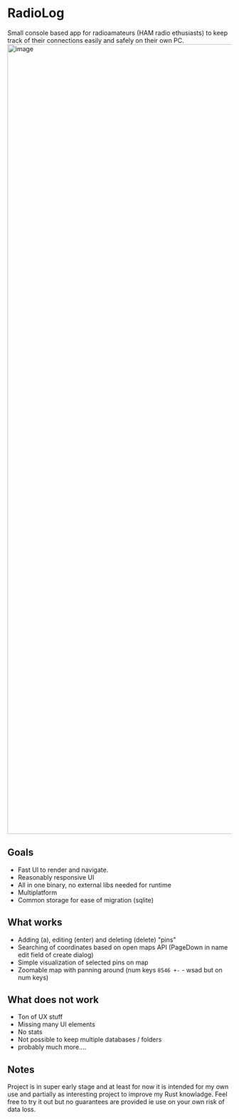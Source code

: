 # RadioLog
Small console based app for radioamateurs (HAM radio ethusiasts) to keep track of their connections easily and safely on their own PC. 
<img width="1774" alt="image" src="https://github.com/sadovsf/RadioLog/assets/2211533/ffb3dc07-74f0-4f31-af25-0afa6202a1ce">


## Goals
* Fast UI to render and navigate.
* Reasonably responsive UI
* All in one binary, no external libs needed for runtime
* Multiplatform
* Common storage for ease of migration (sqlite)


## What works
* Adding (a), editing (enter) and deleting (delete) "pins"
* Searching of coordinates based on open maps API (PageDown in name edit field of create dialog)
* Simple visualization of selected pins on map
* Zoomable map with panning around (num keys `8546 +-`  - wsad but on num keys)

## What does not work
* Ton of UX stuff
* Missing many UI elements
* No stats
* Not possible to keep multiple databases / folders
* probably much more....


## Notes
Project is in super early stage and at least for now it is intended for my own use and partially as interesting project to improve my Rust knowladge. 
Feel free to try it out but no guarantees are provided ie use on your own risk of data loss.
